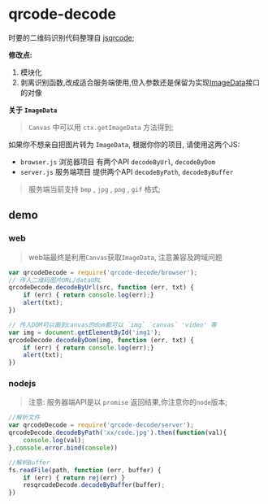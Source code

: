 # qrcode-decode
时要的二维码识别代码整理自 [jsqrcode](https://github.com/LazarSoft/jsqrcode);

**修改点:**  
1. 模块化
2. 剥离识别函数,改成适合服务端使用,但入参数还是保留为实现[ImageData](https://developer.mozilla.org/zh-CN/docs/Web/API/ImageData)接口的对像

**关于 `ImageData`** 
> `Canvas` 中可以用 `ctx.getImageData` 方法得到;  

如果你不想亲自把图片转为 `ImageData`, 根据你你的项目, 请使用这两个JS:
- `browser.js` 浏览器项目 有两个API `decodeByUrl`, `decodeByDom`
- `server.js` 服务端项目 提供两个API `decodeByPath`, `decodeByBuffer` 
> 服务端当前支持 `bmp` , `jpg` , `png` , `gif` 格式;

## demo
### web
> web端最终是利用`Canvas`获取`ImageData`, 注意兼容及跨域问题 
```js
var qrcodeDecode = require('qrcode-decode/browser');
// 传入二维码图片URL/dataURL
qrcodeDecode.decodeByUrl(src, function (err, txt) {
	if (err) { return console.log(err);}	
	alert(txt);
})

// 传入DOM可以画到canvas的dom都可以 `img` `canvas` 'video' 等
var img = document.getElementById('img1');
qrcodeDecode.decodeByDom(img, function (err, txt) {
	if (err) { return console.log(err);}	
	alert(txt);
})
```

### nodejs
> 注意: 服务器端API是以 `promise` 返回结果,你注意你的`node`版本;
```js
//解析文件
var qrcodeDecode = require('qrcode-decode/server');
qrcodeDecode.decodeByPath('xx/code.jpg').then(function(val){
	console.log(val);
},console.error.bind(console))

//解析Buffer
fs.readFile(path, function (err, buffer) {
	if (err) { return rej(err) }
	resqrcodeDecode.decodeByBuffer(buffer);
})

```

